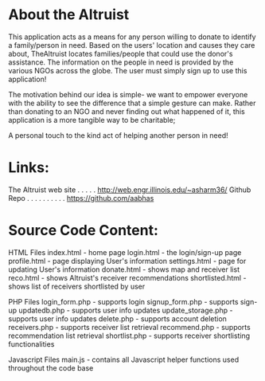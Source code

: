 About the Altruist
===============================

This application acts as a means for any person willing to donate to identify a family/person in need. Based on the users' location and causes they care about, TheAltruist locates families/people that could use the donor's assistance. The information on the people in need is provided by the various NGOs across the globe. The user must simply sign up to use this application! 

The motivation behind our idea is simple- we want to empower everyone with the ability to see the difference that a simple gesture can make. Rather than donating to an NGO and never finding out what happened of it, this application is a more tangible way to be charitable; 

A personal touch to the kind act of helping another person in need!

Links:
======

The Altruist web site  . . . . . http://web.engr.illinois.edu/~asharm36/
Github Repo  . . . . . . . . . . https://github.com/aabhas

Source Code Content:
===================
HTML Files
	index.html 				- home page
	login.html 				- the login/sign-up page
	profile.html 			- page displaying User's information
	settings.html 			- page for updating User's information
	donate.html 			- shows map and receiver list
	reco.html 				- shows Altruist's receiver recommendations
	shortlisted.html 		- shows list of receivers shortlisted by user

PHP Files
	login_form.php 			- supports login
	signup_form.php 		- supports sign-up
	updatedb.php 			- supports user info updates
	update_storage.php 		- supports user info updates
	delete.php 				- supports account deletion
	receivers.php 			- supports receiver list retrieval
	recommend.php 			- supports recommendation list retrieval
	shortlist.php 			- supports receiver shortlisting functionalities

Javascript Files
	main.js 				- contains all Javascript helper functions used throughout the code base
